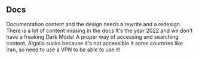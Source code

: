 ## Docs

Documentation content and the design needs a rewrite and a redesign. There is a lot of content missing in the docs It's the year 2022 and we don't have a freaking Dark Mode! A proper way of accessing and searching content. Algolia sucks because it's not accessible it some countries like Iran, so need to use a VPN to be able to use it!
